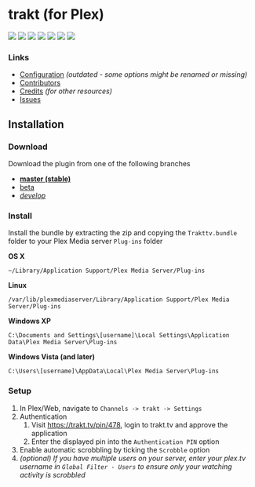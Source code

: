 # trakt (for Plex)

[![](https://badges.gitter.im/trakt/Plex-Trakt-Scrobbler.svg)](https://gitter.im/trakt/Plex-Trakt-Scrobbler?utm_source=badge&utm_medium=badge&utm_campaign=pr-badge) [![](https://img.shields.io/requires/github/fuzeman/Plex-Trakt-Scrobbler.svg?style=flat-square)](https://requires.io/github/fuzeman/Plex-Trakt-Scrobbler/requirements) [![](https://img.shields.io/scrutinizer/g/fuzeman/Plex-Trakt-Scrobbler.svg?style=flat-square)](https://scrutinizer-ci.com/g/fuzeman/Plex-Trakt-Scrobbler) [![](https://img.shields.io/scrutinizer/coverage/g/fuzeman/Plex-Trakt-Scrobbler.svg?style=flat-square)](https://scrutinizer-ci.com/g/fuzeman/Plex-Trakt-Scrobbler) [![](https://img.shields.io/scrutinizer/build/g/fuzeman/Plex-Trakt-Scrobbler.svg?style=flat-square)](https://scrutinizer-ci.com/g/fuzeman/Plex-Trakt-Scrobbler) [![](https://img.shields.io/github/issues/trakt/Plex-Trakt-Scrobbler.svg?style=flat-square)](https://github.com/trakt/Plex-Trakt-Scrobbler/issues) [![](https://img.shields.io/github/release/trakt/Plex-Trakt-Scrobbler.svg?style=flat-square)](https://github.com/trakt/Plex-Trakt-Scrobbler/releases)

### Links

 - [Configuration](https://github.com/fuzeman/Plex-Trakt-Scrobbler/wiki/Configuration) *(outdated - some options might be renamed or missing)*
 - [Contributors](https://github.com/trakt/Plex-Trakt-Scrobbler/graphs/contributors)
 - [Credits](Trakttv.bundle/CREDITS.md) *(for other resources)*
 - [Issues](https://github.com/trakt/Plex-Trakt-Scrobbler/issues)

## Installation

### Download

Download the plugin from one of the following branches

 * **[master (stable)](https://github.com/trakt/Plex-Trakt-Scrobbler/archive/master.zip)**
 * [beta](https://github.com/trakt/Plex-Trakt-Scrobbler/archive/beta.zip)
 * *[develop](https://github.com/trakt/Plex-Trakt-Scrobbler/archive/develop.zip)*

### Install

Install the bundle by extracting the zip and copying the `Trakttv.bundle` folder to your Plex Media server `Plug-ins` folder

**OS X**
```
~/Library/Application Support/Plex Media Server/Plug-ins
```

**Linux**
```
/var/lib/plexmediaserver/Library/Application Support/Plex Media Server/Plug-ins
```

**Windows XP**
```
C:\Documents and Settings\[username]\Local Settings\Application Data\Plex Media Server\Plug-ins
```

**Windows Vista (and later)**
```
C:\Users\[username]\AppData\Local\Plex Media Server\Plug-ins
```

### Setup

1. In Plex/Web, navigate to `Channels -> trakt -> Settings`
2. Authentication
    1. Visit https://trakt.tv/pin/478, login to trakt.tv and approve the application
    2. Enter the displayed pin into the ```Authentication PIN``` option
3. Enable automatic scrobbling by ticking the ```Scrobble``` option
3. *(optional) If you have multiple users on your server, enter your plex.tv username in ```Global Filter - Users``` to ensure only your watching activity is scrobbled*